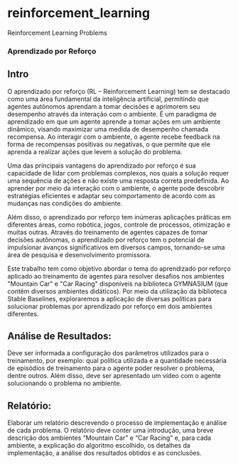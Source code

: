 # reinforcement_learning
Reinforcement Learning Problems

### Aprendizado por Reforço

## Intro
O aprendizado por reforço (RL – Reinforcement Learning) tem se destacado como uma área fundamental da inteligência artificial, permitindo que agentes autônomos 
aprendam a tomar decisões e aprimorem seu desempenho através da interação com o ambiente. É um paradigma de aprendizado em que um agente aprende a tomar ações em um ambiente dinâmico, visando maximizar 
uma medida de desempenho chamada recompensa. Ao interagir com o ambiente, o agente recebe feedback na forma de recompensas positivas ou negativas, o que permite que ele aprenda a realizar ações que levem a solução do 
problema.

Uma das principais vantagens do aprendizado por reforço é sua capacidade de lidar com problemas complexos, nos quais a solução requer uma sequência de ações e não existe uma resposta correta predefinida. 
Ao aprender por meio da interação com o ambiente, o agente pode descobrir estratégias eficientes e adaptar seu comportamento de acordo com as mudanças nas condições do ambiente.

Além disso, o aprendizado por reforço tem inúmeras aplicações práticas em diferentes áreas, como robótica, jogos, controle de processos, otimização e muitas outras. 
Através do treinamento de agentes capazes de tomar decisões autônomas, o aprendizado por reforço tem o potencial de impulsionar avanços significativos em diversos campos, tornando-se uma área de pesquisa e desenvolvimento
promissora.

Este trabalho tem como objetivo abordar o tema do aprendizado por reforço aplicado ao treinamento de agentes para resolver desafios nos ambientes "Mountain Car" e "Car Racing" disponíveis na biblioteca GYMNASIUM
(que contêm diversos ambientes didáticos). Por meio da utilização da biblioteca Stable Baselines, exploraremos a aplicação de diversas políticas para solucionar problemas por aprendizado por reforço em dois ambientes 
diferentes.

## Análise de Resultados:

Deve ser informada a configuração dos parâmetros utilizados para o treinamento, por exemplo: qual política utilizada e a quantidade necessária de episódios de treinamento para o agente poder 
resolver o problema, dentre outros. Além disso, deve ser apresentado um vídeo com o agente solucionando o problema no ambiente.

## Relatório: 
Elaborar um relatório descrevendo o processo de implementação e análise de cada problema. O relatório deve conter uma introdução, uma breve descrição dos ambientes “Mountain Car” e “Car Racing” e, 
para cada ambiente, a explicação do algoritmo escolhido, os detalhes da implementação, a análise dos resultados obtidos e as conclusões.
